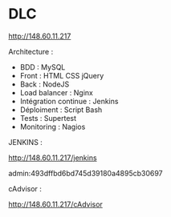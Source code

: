# DLC
http://148.60.11.217

Architecture :
- BDD : MySQL
- Front : HTML CSS jQuery
- Back : NodeJS
- Load balancer : Nginx
- Intégration continue : Jenkins
- Déploiment : Script Bash
- Tests : Supertest
- Monitoring : Nagios

JENKINS :

http://148.60.11.217/jenkins

admin:493dffbd6bd745d39180a4895cb30697

cAdvisor : 

http://148.60.11.217/cAdvisor
